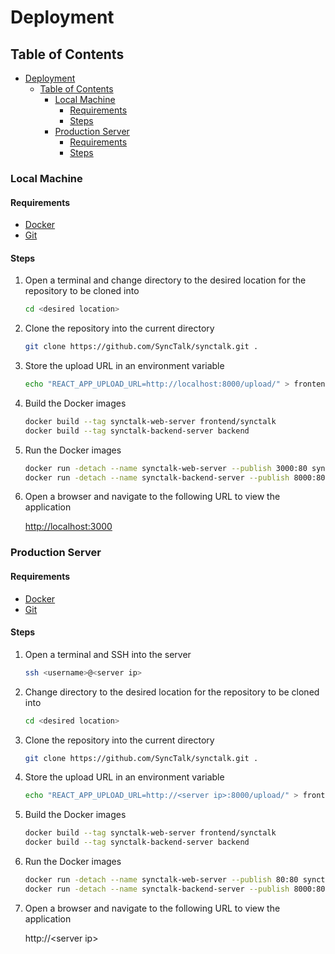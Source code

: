 # Deployment

## Table of Contents

- [Deployment](#deployment)
  - [Table of Contents](#table-of-contents)
    - [Local Machine](#local-machine)
      - [Requirements](#requirements)
      - [Steps](#steps)
    - [Production Server](#production-server)
      - [Requirements](#requirements-1)
      - [Steps](#steps-1)

### Local Machine

#### Requirements

- [Docker](https://docs.docker.com/get-docker/)
- [Git](https://git-scm.com/downloads)

#### Steps

1. Open a terminal and change directory to the desired location for the repository to be cloned into

    ```bash
    cd <desired location>
    ```

2. Clone the repository into the current directory

    ```bash
    git clone https://github.com/SyncTalk/synctalk.git .
    ```

3. Store the upload URL in an environment variable

    ```bash
    echo "REACT_APP_UPLOAD_URL=http://localhost:8000/upload/" > frontend/synctalk/.env
    ```

4. Build the Docker images

    ```bash
    docker build --tag synctalk-web-server frontend/synctalk
    docker build --tag synctalk-backend-server backend
    ```

5. Run the Docker images

    ```bash
    docker run -detach --name synctalk-web-server --publish 3000:80 synctalk-web-server
    docker run -detach --name synctalk-backend-server --publish 8000:8000 synctalk-backend-server
    ```

6. Open a browser and navigate to the following URL to view the application

    <http://localhost:3000>

### Production Server

#### Requirements

- [Docker](https://docs.docker.com/get-docker/)
- [Git](https://git-scm.com/downloads)

#### Steps

1. Open a terminal and SSH into the server

    ```bash
    ssh <username>@<server ip>
    ```

2. Change directory to the desired location for the repository to be cloned into

    ```bash
    cd <desired location>
    ```

3. Clone the repository into the current directory

    ```bash
    git clone https://github.com/SyncTalk/synctalk.git .
    ```

4. Store the upload URL in an environment variable

    ```bash
    echo "REACT_APP_UPLOAD_URL=http://<server ip>:8000/upload/" > frontend/synctalk/.env
    ```

5. Build the Docker images

    ```bash
    docker build --tag synctalk-web-server frontend/synctalk
    docker build --tag synctalk-backend-server backend
    ```

6. Run the Docker images

    ```bash
    docker run -detach --name synctalk-web-server --publish 80:80 synctalk-web-server
    docker run -detach --name synctalk-backend-server --publish 8000:8000 synctalk-backend-server
    ```

7. Open a browser and navigate to the following URL to view the application

    http://\<server ip\>
